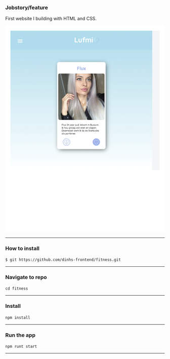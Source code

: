 ### Jobstory/feature
First website I building with HTML and CSS. 

![Lufmi](https://github.com/dinhs-frontend/Dating-app/blob/master/Wiki-IMG/homepage.jpg)
***
### **How to install**
`$ git https://github.com/dinhs-frontend/fitness.git`
***
### Navigate to repo
`cd fitness`
***
### Install
`npm install`
***
### Run the app
`npm runt start`
***
